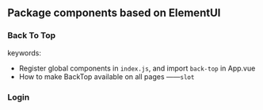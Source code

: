 ## Package components based on ElementUI

### Back To Top

keywords:

- Register global components in `index.js`, and import `back-top` in App.vue
- How to make BackTop available on all pages ——`slot`

> <back-top> <router-view /> </back-top>

### Login

